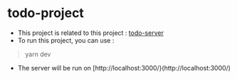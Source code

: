# todo-project
* This project is related to this project : [todo-server](https://github.com/MoniSwon/todo-server)
* To run this project, you can use :
> yarn dev
* The server will be run on [http://localhost:3000/}(http://localhost:3000/)
